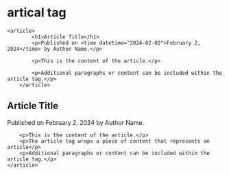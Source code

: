 # artical tag
```
<article>
        <h1>Article Title</h1>
        <p>Published on <time datetime="2024-02-02">February 2, 2024</time> by Author Name.</p>

        <p>This is the content of the article.</p>

        <p>Additional paragraphs or content can be included within the article tag.</p>
    </article>
```

<article>
        <h1>Article Title</h1>
        <p>Published on <time datetime="2024-02-02">February 2, 2024</time> by Author Name.</p>

        <p>This is the content of the article.</p>
        <p>The article tag wraps a piece of content that represents an article</p>
        <p>Additional paragraphs or content can be included within the article tag.</p>
    </article>